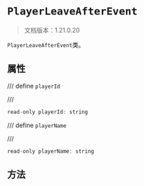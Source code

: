 # `PlayerLeaveAfterEvent`

> 文档版本：1.21.0.20

`PlayerLeaveAfterEvent`类。

## 属性

/// define
`playerId`


///

```js
read-only playerId: string
```


/// define
`playerName`


///

```js
read-only playerName: string
```


## 方法
